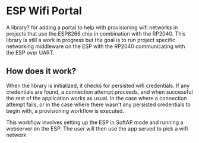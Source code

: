 # ESP Wifi Portal
A library? for adding a portal to help with provisioning wifi networks in projects that use the ESP8266 chip in combination with the RP2040. This library is still a work in progress but the goal is to run project specific networking middleware on the ESP with the RP2040 communicating with the ESP over UART.

## How does it work?
When the library is initialized, it checks for persisted wifi credentials. If any credentials are found, a connection attempt proceeds, and when successful the rest of the application works as usual. In the case where a connection attempt fails, or in the case where there wasn't any persisted credentials to begin with, a provisioning workflow is executed.

This workflow involves setting up the ESP in SoftAP mode and running a webserver on the ESP. The user will then use the app served to pick a wifi network 